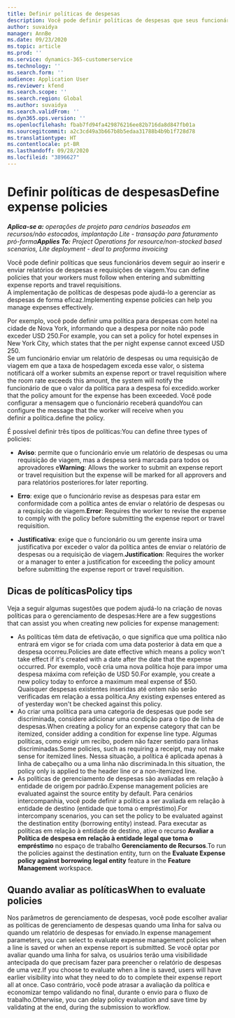 ```yaml
---
title: Definir políticas de despesas
description: Você pode definir políticas de despesas que seus funcionários devem seguir ao inserir e enviar relatórios de despesas e requisições de viagem.
author: suvaidya
manager: AnnBe
ms.date: 09/23/2020
ms.topic: article
ms.prod: ''
ms.service: dynamics-365-customerservice
ms.technology: ''
ms.search.form: ''
audience: Application User
ms.reviewer: kfend
ms.search.scope: ''
ms.search.region: Global
ms.author: suvaidya
ms.search.validFrom: ''
ms.dyn365.ops.version: ''
ms.openlocfilehash: fbab7fd94fa429876216ee82b716da8d847fb01a
ms.sourcegitcommit: a2c3cd49a3b667b8b5edaa31788b4b9b1f728d78
ms.translationtype: HT
ms.contentlocale: pt-BR
ms.lasthandoff: 09/28/2020
ms.locfileid: "3896627"
---
```

# <a name="define-expense-policies"></a><span data-ttu-id="23c40-103">Definir políticas de despesas</span><span class="sxs-lookup"><span data-stu-id="23c40-103">Define expense policies</span></span>

<span data-ttu-id="23c40-104">_**Aplica-se a:** operações de projeto para cenários baseados em recursos/não estocados, implantação Lite - transação para faturamento pró-forma_</span><span class="sxs-lookup"><span data-stu-id="23c40-104">_**Applies To:** Project Operations for resource/non-stocked based scenarios, Lite deployment - deal to proforma invoicing_</span></span>

<span data-ttu-id="23c40-105">Você pode definir políticas que seus funcionários devem seguir ao inserir e enviar relatórios de despesas e requisições de viagem.</span><span class="sxs-lookup"><span data-stu-id="23c40-105">You can define policies that your workers must follow when entering and submitting expense reports and travel requisitions.</span></span>         
<span data-ttu-id="23c40-106">A implementação de políticas de despesas pode ajudá-lo a gerenciar as despesas de forma eficaz.</span><span class="sxs-lookup"><span data-stu-id="23c40-106">Implementing expense policies can help you manage expenses effectively.</span></span>         

<span data-ttu-id="23c40-107">Por exemplo, você pode definir uma política para despesas com hotel na cidade de Nova York, informando que a despesa por noite não pode exceder USD 250.</span><span class="sxs-lookup"><span data-stu-id="23c40-107">For example, you can set a policy for hotel expenses in New York City, which states that the per night expense cannot exceed USD 250.</span></span>       
<span data-ttu-id="23c40-108">Se um funcionário enviar um relatório de despesas ou uma requisição de viagem em que a taxa de hospedagem exceda esse valor, o sistema notificará o</span><span class="sxs-lookup"><span data-stu-id="23c40-108">If a worker submits an expense report or travel requisition where the room rate exceeds this amount, the system will notify the</span></span>         
<span data-ttu-id="23c40-109">funcionário de que o valor da política para a despesa foi excedido.</span><span class="sxs-lookup"><span data-stu-id="23c40-109">worker that the policy amount for the expense has been exceeded.</span></span> <span data-ttu-id="23c40-110">Você pode configurar a mensagem que o funcionário receberá quando</span><span class="sxs-lookup"><span data-stu-id="23c40-110">You can configure the message that the worker will receive when you</span></span>        
<span data-ttu-id="23c40-111">definir a política.</span><span class="sxs-lookup"><span data-stu-id="23c40-111">define the policy.</span></span>      
        
<span data-ttu-id="23c40-112">É possível definir três tipos de políticas:</span><span class="sxs-lookup"><span data-stu-id="23c40-112">You can define three types of policies:</span></span>         
        
- <span data-ttu-id="23c40-113">**Aviso**: permite que o funcionário envie um relatório de despesas ou uma requisição de viagem, mas a despesa será marcada para todos os aprovadores e</span><span class="sxs-lookup"><span data-stu-id="23c40-113">**Warning**: Allows the worker to submit an expense report or travel requisition but the expense will be marked for all approvers and</span></span>         
  <span data-ttu-id="23c40-114">para relatórios posteriores.</span><span class="sxs-lookup"><span data-stu-id="23c40-114">for later reporting.</span></span>        

- <span data-ttu-id="23c40-115">**Erro**: exige que o funcionário revise as despesas para estar em conformidade com a política antes de enviar o relatório de despesas ou a requisição de viagem.</span><span class="sxs-lookup"><span data-stu-id="23c40-115">**Error**: Requires the worker to revise the expense to comply with the policy before submitting the expense report or travel requisition.</span></span>        
 
 - <span data-ttu-id="23c40-116">**Justificativa**: exige que o funcionário ou um gerente insira uma justificativa por exceder o valor da política antes de enviar o relatório de despesas ou a requisição de viagem.</span><span class="sxs-lookup"><span data-stu-id="23c40-116">**Justification**: Requires the worker or a manager to enter a justification for exceeding the policy amount before submitting the expense report or travel requisition.</span></span>        

## <a name="policy-tips"></a><span data-ttu-id="23c40-117">Dicas de políticas</span><span class="sxs-lookup"><span data-stu-id="23c40-117">Policy tips</span></span>
<span data-ttu-id="23c40-118">Veja a seguir algumas sugestões que podem ajudá-lo na criação de novas políticas para o gerenciamento de despesas:</span><span class="sxs-lookup"><span data-stu-id="23c40-118">Here are a few suggestions that can assist you when creating new policies for expense management:</span></span> 

- <span data-ttu-id="23c40-119">As políticas têm data de efetivação, o que significa que uma política não entrará em vigor se for criada com uma data posterior à data em que a despesa ocorreu.</span><span class="sxs-lookup"><span data-stu-id="23c40-119">Policies are date effective which means a policy won't take effect if it's created with a date after the date that the expense occurred.</span></span> <span data-ttu-id="23c40-120">Por exemplo, você cria uma nova política hoje para impor uma despesa máxima com refeição de USD 50.</span><span class="sxs-lookup"><span data-stu-id="23c40-120">For example, you create a new policy today to enforce a maximum meal expense of $50.</span></span> <span data-ttu-id="23c40-121">Quaisquer despesas existentes inseridas até ontem não serão verificadas em relação a essa política.</span><span class="sxs-lookup"><span data-stu-id="23c40-121">Any existing expenses entered as of yesterday won't be checked against this policy.</span></span>
- <span data-ttu-id="23c40-122">Ao criar uma política para uma categoria de despesas que pode ser discriminada, considere adicionar uma condição para o tipo de linha de despesas.</span><span class="sxs-lookup"><span data-stu-id="23c40-122">When creating a policy for an expense category that can be itemized, consider adding a condition for expense line type.</span></span> <span data-ttu-id="23c40-123">Algumas políticas, como exigir um recibo, podem não fazer sentido para linhas discriminadas.</span><span class="sxs-lookup"><span data-stu-id="23c40-123">Some policies, such as requiring a receipt, may not make sense for itemized lines.</span></span> <span data-ttu-id="23c40-124">Nessa situação, a política é aplicada apenas à linha de cabeçalho ou a uma linha não discriminada.</span><span class="sxs-lookup"><span data-stu-id="23c40-124">In this situation, the policy only is applied to the header line or a non-itemized line.</span></span> 
- <span data-ttu-id="23c40-125">As políticas de gerenciamento de despesas são avaliadas em relação à entidade de origem por padrão.</span><span class="sxs-lookup"><span data-stu-id="23c40-125">Expense management policies are evaluated against the source entity by default.</span></span> <span data-ttu-id="23c40-126">Para cenários intercompanhia, você pode definir a política a ser avaliada em relação à entidade de destino (entidade que toma o empréstimo).</span><span class="sxs-lookup"><span data-stu-id="23c40-126">For intercompany scenarios, you can set the policy to be evaluated against the destination entity (borrowing entity) instead.</span></span> <span data-ttu-id="23c40-127">Para executar as políticas em relação à entidade de destino, ative o recurso **Avaliar a Política de despesa em relação à entidade legal que toma o empréstimo** no espaço de trabalho **Gerenciamento de Recursos**.</span><span class="sxs-lookup"><span data-stu-id="23c40-127">To run the policies against the destination entity, turn on the **Evaluate Expense policy against borrowing legal entity** feature in the **Feature Management** workspace.</span></span>

## <a name="when-to-evaluate-policies"></a><span data-ttu-id="23c40-128">Quando avaliar as políticas</span><span class="sxs-lookup"><span data-stu-id="23c40-128">When to evaluate policies</span></span>

<span data-ttu-id="23c40-129">Nos parâmetros de gerenciamento de despesas, você pode escolher avaliar as políticas de gerenciamento de despesas quando uma linha for salva ou quando um relatório de despesas for enviado.</span><span class="sxs-lookup"><span data-stu-id="23c40-129">In expense management parameters, you can select to evaluate expense management policies when a line is saved or when an expense report is submitted.</span></span> <span data-ttu-id="23c40-130">Se você optar por avaliar quando uma linha for salva, os usuários terão uma visibilidade antecipada do que precisam fazer para preencher o relatório de despesas de uma vez.</span><span class="sxs-lookup"><span data-stu-id="23c40-130">If you choose to evaluate when a line is saved, users will have earlier visibility into what they need to do to complete their expense report all at once.</span></span> <span data-ttu-id="23c40-131">Caso contrário, você pode atrasar a avaliação da política e economizar tempo validando no final, durante o envio para o fluxo de trabalho.</span><span class="sxs-lookup"><span data-stu-id="23c40-131">Otherwise, you can delay policy evaluation and save time by validating at the end, during the submission to workflow.</span></span>
